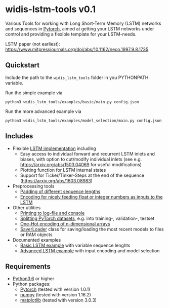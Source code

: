 # widis-lstm-tools v0.1
Various Tools for working with Long Short-Term Memory (LSTM) networks and sequences in [Pytorch](https://pytorch.org/),
aimed at getting your LSTM networks under control and providing a flexible template for your LSTM-needs.

LSTM paper (not earliest): https://www.mitpressjournals.org/doi/abs/10.1162/neco.1997.9.8.1735

## Quickstart
Include the path to the `widis_lstm_tools` folder in you PYTHONPATH variable.

Run the simple example via

```python3 widis_lstm_tools/examples/basic/main.py config.json```

Run the more advanced example via

```python3 widis_lstm_tools/examples/model_selection/main.py config.json```

## Includes
- Flexible [LSTM implementation](widis_lstm_tools/nn.py#L69) including
  - Easy access to individual forward and recurrent LSTM inlets and biases, with option to cut/modify individual inlets (see e.g. https://arxiv.org/abs/1503.04069 for useful modifications)
  - Plotting function for LSTM internal states
  - Support for Ticker/Tinker-Steps at the end of the sequence (https://arxiv.org/abs/1603.08983)
- Preprocessing tools
  - [Padding of different sequence lengths](widis_lstm_tools/preprocessing.py#L108)
  - [Encoding for nicely feeding float or integer numbers as inputs to the LSTM](widis_lstm_tools/preprocessing.py#L225)
- Other utilities
  - [Printing to log-file and console](widis_lstm_tools/utils/collection.py#L228)
  - [Splitting PyTorch datasets](widis_lstm_tools/preprocessing.py#L44), e.g. into training-, validation-, testset
  - [One-Hot encoding of n-dimensional arrays](widis_lstm_tools/preprocessing.py#L14)
  - [SaverLoader](widis_lstm_tools/utils/collection.py#L40) class for saving/loading the most recent models to files or RAM objects
- Documented examples
  - [Basic LSTM example](widis_lstm_tools/examples/basic/main.py) with variable sequence lenghts
  - [Advanced LSTM example](widis_lstm_tools/examples/model_selection/main.py) with input encoding and model selection
 

## Requirements
- [Python3.6](https://www.python.org/) or higher
- Python packages:
   - [Pytorch](https://pytorch.org/) (tested with version 1.0.1)
   - [numpy](https://www.numpy.org/) (tested with version 1.16.2)
   - [matplotlib](https://matplotlib.org/) (tested with version 3.0.3)

